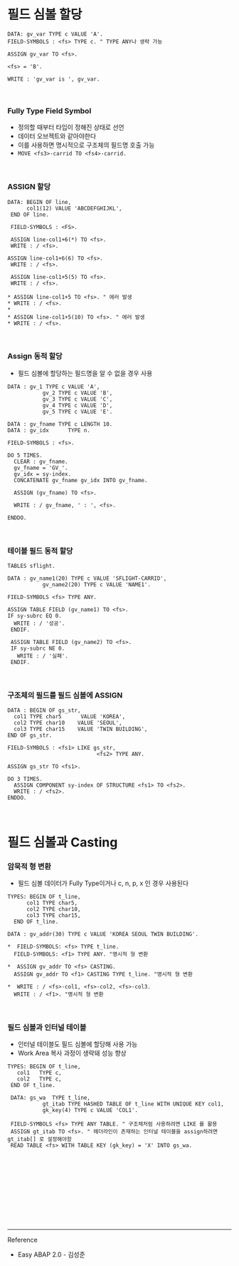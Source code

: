 # 필드 심볼 할당

```
DATA: gv_var TYPE c VALUE 'A'.
FIELD-SYMBOLS : <fs> TYPE c. " TYPE ANY나 생략 가능

ASSIGN gv_var TO <fs>.

<fs> = 'B'.

WRITE : 'gv_var is ', gv_var.
```

<br/>

### Fully Type Field Symbol

- 정의할 때부터 타입이 정해진 상태로 선언
- 데이터 오브젝트와 같아야한다
- 이를 사용하면 명시적으로 구조체의 필드명 호출 가능
- ```MOVE <fs3>-carrid TO <fs4>-carrid.```

<BR/>


### ASSIGN 할당

```
DATA: BEGIN OF line,
      col1(12) VALUE 'ABCDEFGHIJKL',
 END OF line.

 FIELD-SYMBOLS : <FS>.

 ASSIGN line-col1+6(*) TO <fs>.
 WRITE : / <fs>.

ASSIGN line-col1+6(6) TO <fs>.
 WRITE : / <fs>.

 ASSIGN line-col1+5(5) TO <fs>.
 WRITE : / <fs>.

* ASSIGN line-col1+5 TO <fs>. " 에러 발생
* WRITE : / <fs>.
*
* ASSIGN line-col1+5(10) TO <fs>. " 에러 발생
* WRITE : / <fs>.
```

<br/>

### Assign 동적 할당

- 필드 심볼에 할당하는 필드명을 알 수 없을 경우 사용


```
DATA : gv_1 TYPE c VALUE 'A',
           gv_2 TYPE c VALUE 'B',
           gv_3 TYPE c VALUE 'C',
           gv_4 TYPE c VALUE 'D',
           gv_5 TYPE c VALUE 'E'.

DATA : gv_fname TYPE c LENGTH 10.
DATA : gv_idx      TYPE n.

FIELD-SYMBOLS : <fs>.

DO 5 TIMES.
  CLEAR : gv_fname.
  gv_fname = 'GV_'.
  gv_idx = sy-index.
  CONCATENATE gv_fname gv_idx INTO gv_fname.

  ASSIGN (gv_fname) TO <fs>.

  WRITE : / gv_fname, ' : ', <fs>.

ENDDO.
```

<br/>

### 테이블 필드 동적 할당

```
TABLES sflight.

DATA : gv_name1(20) TYPE c VALUE 'SFLIGHT-CARRID',
           gv_name2(20) TYPE c VALUE 'NAME1'.

FIELD-SYMBOLS <fs> TYPE ANY.

ASSIGN TABLE FIELD (gv_name1) TO <fs>.
IF sy-subrc EQ 0.
  WRITE : / '성공'.
 ENDIF.

 ASSIGN TABLE FIELD (gv_name2) TO <fs>.
 IF sy-subrc NE 0.
   WRITE : / '실패'.
 ENDIF.
```

<br/>

### 구조체의 필드를 필드 심볼에 ASSIGN

```
DATA : BEGIN OF gs_str,
  col1 TYPE char5      VALUE 'KOREA',
  col2 TYPE char10    VALUE 'SEOUL',
  col3 TYPE char15    VALUE 'TWIN BUILDING',
END OF gs_str.

FIELD-SYMBOLS : <fs1> LIKE gs_str,
                            <fs2> TYPE ANY.

ASSIGN gs_str TO <fs1>.

DO 3 TIMES.
  ASSIGN COMPONENT sy-index OF STRUCTURE <fs1> TO <fs2>.
  WRITE : / <fs2>.
ENDDO.
```

<br/>

# 필드 심볼과 Casting


### 암묵적 형 변환

- 필드 심볼 데이터가 Fully Type이거나 c, n, p, x 인 경우 사용된다

```
TYPES: BEGIN OF t_line,
      col1 TYPE char5,
      col2 TYPE char10,
      col3 TYPE char15,
  END OF t_line.

DATA : gv_addr(30) TYPE c VALUE 'KOREA SEOUL TWIN BUILDING'.

*  FIELD-SYMBOLS: <fs> TYPE t_line.
  FIELD-SYMBOLS: <f1> TYPE ANY. "명시적 형 변환

*  ASSIGN gv_addr TO <fs> CASTING.
  ASSIGN gv_addr TO <f1> CASTING TYPE t_line. "명시적 형 변환

*  WRITE : / <fs>-col1, <fs>-col2, <fs>-col3.
  WRITE : / <f1>. "명시적 형 변환
```


<br/>

### 필드 심볼과 인터널 테이블

- 인터널 테이블도 필드 심볼에 할당해 사용 가능
- Work Area 복사 과정이 생략돼 성능 향상

```
TYPES: BEGIN OF t_line,
   col1   TYPE c,
   col2   TYPE c,
 END OF t_line.

 DATA: gs_wa  TYPE t_line,
           gt_itab TYPE HASHED TABLE OF t_line WITH UNIQUE KEY col1,
           gk_key(4) TYPE c VALUE 'COL1'.

 FIELD-SYMBOLS <fs> TYPE ANY TABLE. " 구조체처럼 사용하려면 LIKE 를 활용
 ASSIGN gt_itab TO <fs>. " 헤더라인이 존재하는 인터널 테이블을 assign하려면 gt_itab[] 로 설정해야함
 READ TABLE <fs> WITH TABLE KEY (gk_key) = 'X' INTO gs_wa.
```


<br/><br/><br/><br/><br/><br/><br/><br/><br/>

------------------------------------------------
Reference

- Easy ABAP 2.0 - 김성준 



